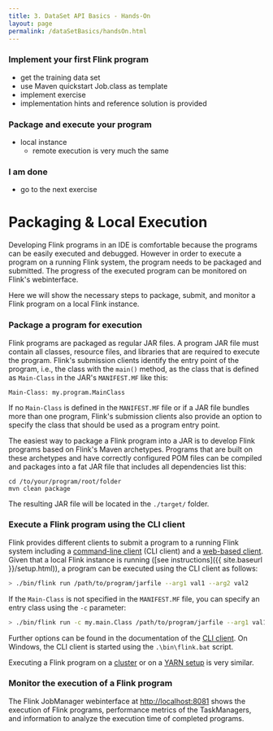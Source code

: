 ```yaml
---
title: 3. DataSet API Basics - Hands-On
layout: page
permalink: /dataSetBasics/handsOn.html
---
```


### Implement your first Flink program

- get the training data set
- use Maven quickstart Job.class as template
- implement exercise 
- implementation hints and reference solution is provided

### Package and execute your program

- local instance
  - remote execution is very much the same

### I am done

- go to the next exercise

# Packaging & Local Execution

Developing Flink programs in an IDE is comfortable because the programs can be easily executed and debugged. However in order to execute a program on a running Flink system, the program needs to be packaged and submitted. The progress of the executed program can be monitored on Flink's webinterface.

Here we will show the necessary steps to package, submit, and monitor a Flink program on a local Flink instance. 

### Package a program for execution

Flink programs are packaged as regular JAR files. A program JAR file must contain all classes, resource files, and libraries that are required to execute the program. Flink's submission clients identify the entry point of the program, i.e., the class with the `main()` method, as the class that is defined as `Main-Class` in the JAR's `MANIFEST.MF` like this:

~~~
Main-Class: my.program.MainClass
~~~

If no `Main-Class` is defined in the `MANIFEST.MF` file or if a JAR file bundles more than one program, Flink's submission clients also provide an option to specify the class that should be used as a program entry point.

The easiest way to package a Flink program into a JAR is to develop Flink programs based on Flink's Maven archetypes. Programs that are built on these archetypes and have correctly configured POM files can be compiled and packages into a fat JAR file that includes all dependencies list this:

~~~
cd /to/your/program/root/folder
mvn clean package
~~~

The resulting JAR file will be located in the `./target/` folder.

### Execute a Flink program using the CLI client

Flink provides different clients to submit a program to a running Flink system including a [command-line client](http://ci.apache.org/projects/flink/flink-docs-master/apis/cli.html) (CLI client) and a [web-based client](http://ci.apache.org/projects/flink/flink-docs-master/apis/web_client.html). Given that a local Flink instance is running ([see instructions]({{ site.baseurl }}/setup.html)),
a program can be executed using the CLI client as follows:

~~~bash
> ./bin/flink run /path/to/program/jarfile --arg1 val1 --arg2 val2
~~~

If the `Main-Class` is not specified in the `MANIFEST.MF` file, you can specify an entry class using the `-c` parameter:

~~~bash
> ./bin/flink run -c my.main.Class /path/to/program/jarfile --arg1 val1 --arg2 val2
~~~

Further options can be found in the documentation of the [CLI client](http://ci.apache.org/projects/flink/flink-docs-master/apis/cli.html). On Windows, the CLI client is started using the `.\bin\flink.bat` script.

Executing a Flink program on a [cluster](http://ci.apache.org/projects/flink/flink-docs-master/apis/cluster_execution.html) or on a [YARN setup](http://ci.apache.org/projects/flink/flink-docs-master/setup/yarn_setup.html#quickstart-run-a-flink-job-on-yarn) is very similar.

### Monitor the execution of a Flink program

The Flink JobManager webinterface at [http://localhost:8081](http://localhost:8081) shows the execution of Flink programs, performance metrics of the TaskManagers, and information to analyze the execution time of completed programs.